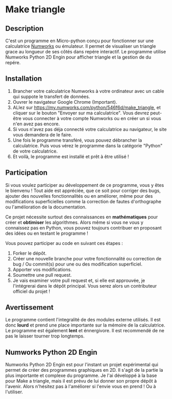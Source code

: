 # Make triangle

## Description
C'est un programme en Micro-python conçu pour fonctionner sur une calculatrice [Numworks](https://www.numworks.com/) ou émulateur. Il permet de visualiser un triangle grace au longueur de ses côtés dans repére interactif. Le programme utilise Numworks Python 2D Engin pour afficher triangle et la gestion de du repére.

## Installation
1. Brancher votre calculatrice Numworks à votre ordinateur avec un cable qui suppote le transfert de données.
2. Ouvrer le navigateur Google Chrome (Important).
4. ALlez sur https://my.numworks.com/python/546f6d/make_triangle, et cliquer sur le bouton "Envoyer sur ma calculatrice". Vous devrez peut-être vous connecter à votre compte Numworks ou en créer un si vous n'en avez pas encore.
5. Si vous n'avez pas déja connecté votre calculatrice au navigateur, le site vous demandera de le faire.
6. Une fois le programme transféré, vous pouvez débrancher la calculatrice. Puis vous vérez le programme dans la catégorie "Python" de votre calculatrice.
7. Et voilà, le programme est installé et prêt à être utilisé !

## Participation
Si vous voulez participer au développement de ce programme, vous y êtes le bienvenu ! Tout aide est appréciée, que ce soit pour corriger des bugs, ajouter des nouvelles fonctionnalités ou en améliorer, même pour des modifications superficielles comme la correction de fautes d'orthographe ou l'amélioration de la documentation.

Ce projet nécessite surtout des connaissances en **mathématiques** pour créer et **obtimiser** les algorithmes. Alors même si vous ne vous y connaissez pas en Python, vous pouvez toujours contribuer en proposant des idées ou en testant le programme !

Vous pouvez participer au code en suivant ces étapes :
1. Forker le dépôt.
2. Créer une nouvelle branche pour votre fonctionnalité ou correction de bug / Ou commit(s) pour une ou des modification superficiel.
3. Apporter vos modifications.
4. Soumettre une pull request.
5. Je vais examiner votre pull request et, si elle est approuvée, je l'intégrerai dans le dépôt principal. Vous serez alors un contributeur officiel du projet !

## Avertissement
Le programme contient l'integralité de des modules externe utilisés. Il est donc **lourd** et prend une place importante sur la mémoire de la calculatrice. Le programme est également **lent** et énnergivore. Il est recommendé de ne pas le laisser tourner trop longtemps.

## Numworks Python 2D Engin
Numworks Python 2D Engin est pour l'instant un projet expérimental qui permet de créer des programmes graphiques en 2D. Il s'agit de la partie la plus importante et complexe du programme. Je l'ai développé à la base pour Make a triangle, mais il est prévu de lui donner son propre dépôt à l'avenir. Alors n'hésitez pas à l'améliorer si l'envie vous en prend ! Ou à l'utiliser.